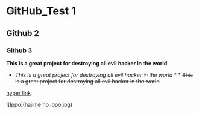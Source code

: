 # GitHub_Test 1
## Github 2
### Github 3
**This is a great project for destroying all evil hacker in the world**
* *This is a great project for destroying all evil hacker in the world* * *
~~This is a great project for destroying all evil hacker in the world~~


[hyper link](https://pages.github.com/)

![Ippo](hajime no ippo.jpg) 

